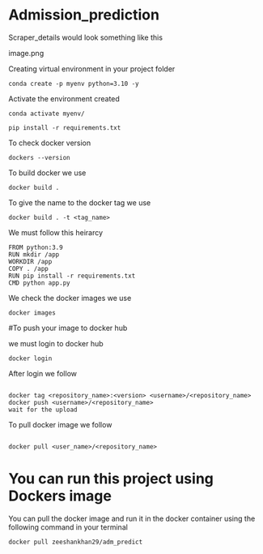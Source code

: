 # Admission_prediction


Scraper_details would look something like this

image.png

Creating virtual environment in your project folder
```
conda create -p myenv python=3.10 -y

```
Activate the environment created

```
conda activate myenv/

pip install -r requirements.txt

```

To check docker version 
```
dockers --version

````

To build docker we use

```
docker build .

```

To give the name to the docker tag we use

```
docker build . -t <tag_name>

```

We must follow this heirarcy

```
FROM python:3.9
RUN mkdir /app
WORKDIR /app
COPY . /app
RUN pip install -r requirements.txt
CMD python app.py

```

We check the docker images we use

```
docker images

```

#To push your image to docker hub

we must login to docker hub

```
docker login

```

After login we follow

```

docker tag <repository_name>:<version> <username>/<repository_name> 
docker push <username>/<repository_name>
wait for the upload

```

To pull docker image we follow

```

docker pull <user_name>/<repository_name>

```

# **You can run this project using Dockers image**

You can pull the docker image and run it in the docker container using the following command in your terminal
```
docker pull zeeshankhan29/adm_predict
```